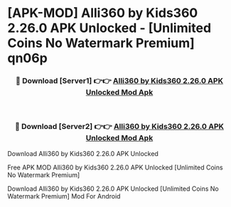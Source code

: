 # [APK-MOD] Alli360 by Kids360 2.26.0 APK Unlocked - [Unlimited Coins No Watermark Premium] qn06p



<div align="center">
<h3>🔴 Download [Server1] 👉👉 <a href="https://momento.my/?title=Alli360_by_Kids360_2.26.0_APK_Unlocked">Alli360 by Kids360 2.26.0 APK Unlocked Mod Apk</a></h3><br>

<h3>🔴 Download [Server2] 👉👉 <a href="https://momento.my/?title=Alli360_by_Kids360_2.26.0_APK_Unlocked">Alli360 by Kids360 2.26.0 APK Unlocked Mod Apk</a></h3>
</div>



Download Alli360 by Kids360 2.26.0 APK Unlocked 

Free APK MOD Alli360 by Kids360 2.26.0 APK Unlocked [Unlimited Coins No Watermark Premium]

Download Alli360 by Kids360 2.26.0 APK Unlocked [Unlimited Coins No Watermark Premium] Mod For Android
